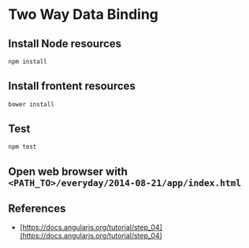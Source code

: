 # Two Way Data Binding

## Install Node resources
```sh
npm install
```

## Install frontent resources
```sh
bower install 
```

## Test
```sh
npm test
```

## Open web browser with `<PATH_TO>/everyday/2014-08-21/app/index.html`

## References
- [https://docs.angularjs.org/tutorial/step_04](https://docs.angularjs.org/tutorial/step_04)

